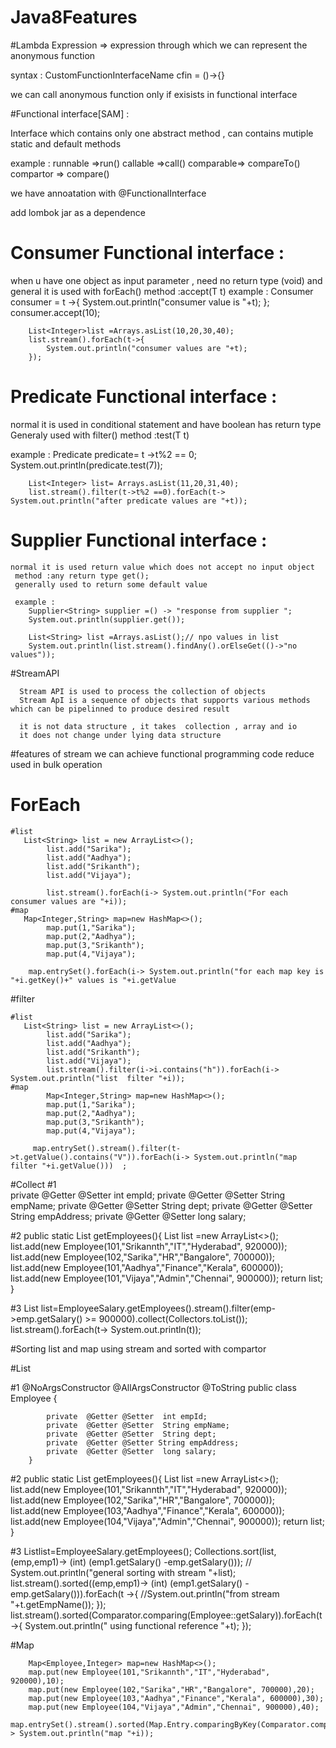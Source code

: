 # Java8Features

#Lambda Expression => expression through which we can represent the anonymous function

syntax : CustomFunctionInterfaceName cfin = ()->{}

we can call anonymous function only if exisists in functional interface

#Functional interface[SAM] :

  Interface which contains only one abstract method , can contains mutiple static and default methods
  
 example :
   runnable  =>run()
   callable  =>call()
   comparable=> compareTo()
   compartor => compare()
   
we have annoatation with @FunctionalInterface


add lombok jar as a dependence



# Consumer  Functional interface   : 
   when u have one  object as input parameter , need no return type (void)  and general it is used with forEach()
   method :accept(T t)
   example :
        Consumer consumer = t ->{
            System.out.println("consumer value is "+t);
        };
        consumer.accept(10);
		
		List<Integer>list =Arrays.asList(10,20,30,40);
        list.stream().forEach(t->{
            System.out.println("consumer values are "+t);
        });
  
   
# Predicate  Functional interface   : 
   normal it is used in conditional statement and have boolean has return type
   Generaly used with filter()
   method :test(T t)
   
 example :
        Predicate<Integer> predicate= t ->t%2 == 0;
        System.out.println(predicate.test(7));
		
		List<Integer> list= Arrays.asList(11,20,31,40);
        list.stream().filter(t->t%2 ==0).forEach(t-> System.out.println("after predicate values are "+t));
   
# Supplier Functional interface   :
    normal it is used return value which does not accept no input object
	 method :any return type get();
	 generally used to return some default value
	 
	 example :
	    Supplier<String> supplier =() -> "response from supplier ";
        System.out.println(supplier.get());

        List<String> list =Arrays.asList();// npo values in list
        System.out.println(list.stream().findAny().orElseGet(()->"no values"));


#StreamAPI 
      
	  Stream API is used to process the collection of objects
	  Stream ApI is a sequence of objects that supports various methods  which can be pipelinned to produce desired result
	  
	  it is not data structure , it takes  collection , array and io
	  it does not change under lying data structure
	  
#features of stream
	  we can achieve functional programming
	  code reduce
	  used in bulk operation
	  
# ForEach
	#list
	   List<String> list = new ArrayList<>();
			list.add("Sarika");
			list.add("Aadhya");
			list.add("Srikanth");
			list.add("Vijaya");

			list.stream().forEach(i-> System.out.println("For each consumer values are "+i));
	#map
	   Map<Integer,String> map=new HashMap<>();
			map.put(1,"Sarika");
			map.put(2,"Aadhya");
			map.put(3,"Srikanth");
			map.put(4,"Vijaya");

		map.entrySet().forEach(i-> System.out.println("for each map key is "+i.getKey()+" values is "+i.getValue
      

#filter 

	#list
	   List<String> list = new ArrayList<>();
			list.add("Sarika");
			list.add("Aadhya");
			list.add("Srikanth");
			list.add("Vijaya");
			list.stream().filter(i->i.contains("h")).forEach(i-> System.out.println("list  filter "+i));
	#map
			Map<Integer,String> map=new HashMap<>();
			map.put(1,"Sarika");
			map.put(2,"Aadhya");
			map.put(3,"Srikanth");
			map.put(4,"Vijaya");

		 map.entrySet().stream().filter(t->t.getValue().contains("V")).forEach(i-> System.out.println("map filter "+i.getValue()))	;
		
#Collect 
 #1  
    private  @Getter @Setter  int empId;
    private  @Getter @Setter  String empName;
    private  @Getter @Setter  String dept;
    private  @Getter @Setter String empAddress;
    private  @Getter @Setter  long salary;
	
#2
    public static List<Employee> getEmployees(){
        List<Employee> list =new ArrayList<>();
        list.add(new Employee(101,"Srikannth","IT","Hyderabad", 920000));
        list.add(new Employee(102,"Sarika","HR","Bangalore", 700000));
        list.add(new Employee(101,"Aadhya","Finance","Kerala", 600000));
        list.add(new Employee(101,"Vijaya","Admin","Chennai", 900000));
        return list;
    }

#3
     List<Employee> list=EmployeeSalary.getEmployees().stream().filter(emp->emp.getSalary() >= 900000).collect(Collectors.toList());
        list.stream().forEach(t-> System.out.println(t));
		


#Sorting list and map using stream and sorted with compartor

#List

#1
		@NoArgsConstructor
		@AllArgsConstructor
		@ToString
		public class Employee {

			private  @Getter @Setter  int empId;
			private  @Getter @Setter  String empName;
			private  @Getter @Setter  String dept;
			private  @Getter @Setter String empAddress;
			private  @Getter @Setter  long salary;
	    }
		
#2
     public static List<Employee> getEmployees(){
        List<Employee> list =new ArrayList<>();
        list.add(new Employee(101,"Srikannth","IT","Hyderabad", 920000));
        list.add(new Employee(102,"Sarika","HR","Bangalore", 700000));
        list.add(new Employee(103,"Aadhya","Finance","Kerala", 600000));
        list.add(new Employee(104,"Vijaya","Admin","Chennai", 900000));
        return list;
    }
	
#3
        List<Employee>list=EmployeeSalary.getEmployees();
        Collections.sort(list,(emp,emp1)-> (int) (emp1.getSalary() -emp.getSalary()));
       // System.out.println("general sorting with stream "+list);
        list.stream().sorted((emp,emp1)-> (int) (emp1.getSalary() -emp.getSalary())).forEach(t ->{
            //System.out.println("from stream "+t.getEmpName());
        });
        list.stream().sorted(Comparator.comparing(Employee::getSalary)).forEach(t->{
            System.out.println(" using functional reference "+t);
        });
		


#Map

        Map<Employee,Integer> map=new HashMap<>();
        map.put(new Employee(101,"Srikannth","IT","Hyderabad", 920000),10);
        map.put(new Employee(102,"Sarika","HR","Bangalore", 700000),20);
        map.put(new Employee(103,"Aadhya","Finance","Kerala", 600000),30);
        map.put(new Employee(104,"Vijaya","Admin","Chennai", 900000),40);
        map.entrySet().stream().sorted(Map.Entry.comparingByKey(Comparator.comparing(Employee::getSalary))).forEach(i-> System.out.println("map "+i));
		






		 
		
	
		
		


   

	
   
